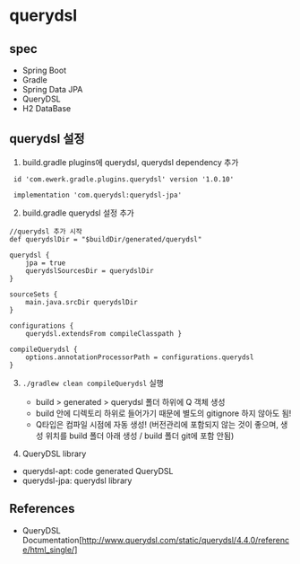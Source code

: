 # querydsl

## spec
- Spring Boot
- Gradle
- Spring Data JPA
- QueryDSL
- H2 DataBase

## querydsl 설정
1. build.gradle plugins에 querydsl, querydsl dependency 추가
```
 id 'com.ewerk.gradle.plugins.querydsl' version '1.0.10'
```

```
 implementation 'com.querydsl:querydsl-jpa'
```

2. build.gradle querydsl 설정 추가
```
//querydsl 추가 시작
def querydslDir = "$buildDir/generated/querydsl"

querydsl {
    jpa = true
    querydslSourcesDir = querydslDir
}

sourceSets {
    main.java.srcDir querydslDir
}

configurations {
    querydsl.extendsFrom compileClasspath }

compileQuerydsl {
    options.annotationProcessorPath = configurations.querydsl
}
```

3. `./gradlew clean compileQuerydsl` 실행
    - build > generated > querydsl 폴더 하위에 Q 객체 생성
    - build 안에 디렉토리 하위로 들어가기 때문에 별도의 gitignore 하지 않아도 됨!
    - Q타입은 컴파일 시점에 자동 생성! (버전관리에 포함되지 않는 것이 좋으며, 생성 위치를 build 폴더 아래 생성 / build 폴더 git에 포함 안됨)
    
4. QueryDSL library
- querydsl-apt: code generated QueryDSL
- querydsl-jpa: querydsl library 


## References
* QueryDSL Documentation[http://www.querydsl.com/static/querydsl/4.4.0/reference/html_single/]